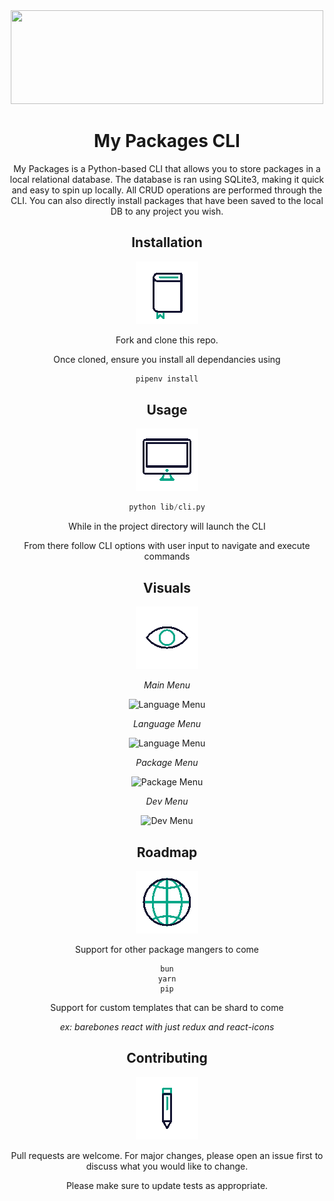 <div align="center">

 <img src="https://media1.giphy.com/media/v1.Y2lkPTc5MGI3NjExYWFmbm9rbmVha3k4ZXBteXhqbGg2YjJwcW1jcmR0bnBkYWM4NmVvbSZlcD12MV9pbnRlcm5hbF9naWZfYnlfaWQmY3Q9Zw/K2As63sn9ADaQo368f/giphy.gif" width="500" height="150"/>

<h1>My Packages CLI</h1>

My Packages is a Python-based CLI that allows you to store packages in a local relational database. The database is ran using SQLite3, making it quick and easy to spin up locally. All CRUD operations are performed through the CLI. You can also directly install packages that have been saved to the local DB to any project you wish.

<h2>Installation</h2> <img src='./assets/wired-outline-112-book-morph.gif' alt='Install GIF' />

Fork and clone this repo.

Once cloned, ensure you install all dependancies using

```bash
pipenv install
```

<h2>Usage</h2> <img src='./assets/wired-outline-478-computer-display.gif' alt='Usage GIF' />

```python
python lib/cli.py
```

While in the project directory will launch the CLI

From there follow CLI options with user input to navigate and execute commands

<h2>Visuals</h2> <img src='./assets/wired-outline-69-eye (1).gif' alt='Visuals GIF' />

_Main Menu_

<img src="https://imageupload.io/ib/LzX763vmASk5wOY_1696790474.png" alt="Language Menu" width='500px' height='300px' />

_Language Menu_

<img src="https://i.ibb.co/VpCJ2HX/Screenshot-2023-10-08-at-1-32-43-PM.png" alt="Language Menu" width='500px' height='300px' />

_Package Menu_

<img src="https://i.ibb.co/Xbkn46W/Screenshot-2023-10-08-at-1-33-03-PM.png" alt="Package Menu" width='500px' height='300px' />

_Dev Menu_

<img src="https://i.ibb.co/vsgC5mL/Screenshot-2023-10-08-at-1-33-27-PM.png" alt="Dev Menu" width='500px' height='300px' />

<h2>Roadmap</h2> <img src='./assets/wired-outline-27-globe.gif' alt='Roadmap GIF' />

Support for other package mangers to come

```
bun
yarn
pip
```

Support for custom templates that can be shard to come

_ex: barebones react with just redux and react-icons_

<h2>Contributing</h2> <img src='./assets/wired-outline-35-edit.gif' alt='Contributing GIF' />

Pull requests are welcome. For major changes, please open an issue first
to discuss what you would like to change.

Please make sure to update tests as appropriate.

</div>
